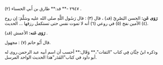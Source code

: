 ٢٩٤٧ -** قد:** طارق بن أَبي الحسناء (٢) .

**رَوَى عَن:** الحسن البَصْرِيّ (قد) ، قال (٣) : قال رَسُول اللَّهِ صلى الله عليه وسَلَّمَ: إن روح (٤) الأمين نفخ (٥) في روعي (٦) أنه لا تموت نفس حتى تستكمل رزقها ... الحديث.

**رَوَى عَنه:** الأعمش (قد) .

قال أَبُو حاتم (٧) : مجهول.

وذكره ابنُ حِبَّان فِي كتاب "الثقات"،** وَقَال:** أحسب أن اسم أبيه عبد الرحمن.روى له أبو داود في كتاب"القَدَر"هذا الحديث الواحد المرسل.